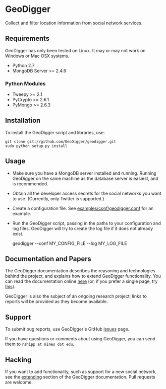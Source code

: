 GeoDigger
=========

Collect and filter location information from social network services.

## Requirements

GeoDigger has only been tested on Linux. It may or may not work on
Windows or Mac OSX systems.

* Python 2.7
* MongoDB Server >= 2.4.6

### Python Modules

* Tweepy >= 2.1
* PyCrypto >= 2.6.1
* PyMongo >= 2.6.3

## Installation

To install the GeoDigger script and libraries, use:

    git clone git://github.com/GeoDigger/geodigger.git
    sudo python setup.py install

## Usage

* Make sure you have a MongoDB server installed and running. Running
  GeoDigger on the same machine as the database server is easiest, and
  is recommended.

* Obtain all the developer access secrets for the social networks you want to
  use. (Currently, only Twitter is supported.)

* Create a configuration file. See
  [examples/conf/geodigger.conf](examples/conf/geodigger.conf) for an
  example.

* Run the GeoDigger script, passing in the paths to your configuration
  and log files. GeoDigger will try to create the log file if it does
  not already exist.

    geodigger --conf MY_CONFIG_FILE --log MY_LOG_FILE

## Documentation and Papers

The GeoDigger documentation describes the reasoning and technologies
behind the project, and explains how to extend GeoDigger functionality.
You can read the documentation online [here](docs/index.md) (or, if you
prefer a single page, try [this](docs/onepage.md)).

GeoDigger is also the subject of an ongoing research project; links to
reports will be provided as they become available.

## Support

To submit bug reports, use GeoDigger's GitHub
[issues](https://github.com/GeoDigger/geodigger/issues) page.

If you have questions or comments about using GeoDigger, you can send
them to `rshipp at mines dot edu`.

## Hacking

If you want to add functionality, such as support for a new social
network, see the [extending](docs/geodigger.md#Extending) section of the
GeoDigger documentation. Pull requests are welcome.
